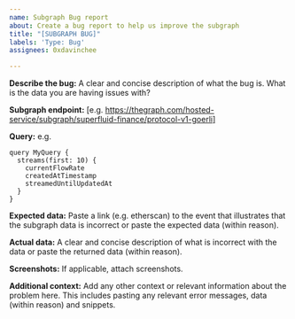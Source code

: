 ```yaml
---
name: Subgraph Bug report
about: Create a bug report to help us improve the subgraph
title: "[SUBGRAPH BUG]"
labels: 'Type: Bug'
assignees: 0xdavinchee

---
```


**Describe the bug:**
A clear and concise description of what the bug is. What is the data you are having issues with?

**Subgraph endpoint:** [e.g. https://thegraph.com/hosted-service/subgraph/superfluid-finance/protocol-v1-goerli]

**Query:**
e.g. 
```
query MyQuery {
  streams(first: 10) {
    currentFlowRate
    createdAtTimestamp
    streamedUntilUpdatedAt
  }
}
```

**Expected data:**
Paste a link (e.g. etherscan) to the event that illustrates that the subgraph data is incorrect or paste the expected data (within reason).

**Actual data:**
A clear and concise description of what is incorrect with the data or paste the returned data (within reason).

**Screenshots:**
If applicable, attach screenshots.

**Additional context:**
Add any other context or relevant information about the problem here. This includes pasting any relevant error messages, data (within reason) and snippets.
